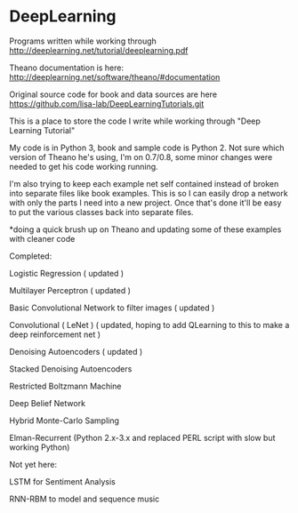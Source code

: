 # DeepLearning
Programs written while working through http://deeplearning.net/tutorial/deeplearning.pdf

Theano documentation is here: http://deeplearning.net/software/theano/#documentation

Original source code for book and data sources are here https://github.com/lisa-lab/DeepLearningTutorials.git


This is a place to store the code I write while working through "Deep Learning Tutorial"

My code is in Python 3, book and sample code is Python 2. Not sure which version of Theano he's using, I'm on 0.7/0.8, some minor changes were needed to get his code working running.

I'm also trying to keep each example net self contained instead of broken into separate files like book examples. This is so I can easily drop a network with only the parts I need into a new project. Once that's done it'll be easy to put the various classes back into separate files.

*doing a quick brush up on Theano and updating some of these examples with cleaner code

Completed:

Logistic Regression ( updated )

Multilayer Perceptron ( updated )

Basic Convolutional Network to filter images ( updated )

Convolutional ( LeNet ) ( updated, hoping to add QLearning to this to make a deep reinforcement net ) 

Denoising Autoencoders ( updated )

Stacked Denoising Autoencoders

Restricted Boltzmann Machine

Deep Belief Network

Hybrid Monte-Carlo Sampling

Elman-Recurrent (Python 2.x-3.x and replaced PERL script with slow but working Python)


Not yet here:

LSTM for Sentiment Analysis

RNN-RBM to model and sequence music

